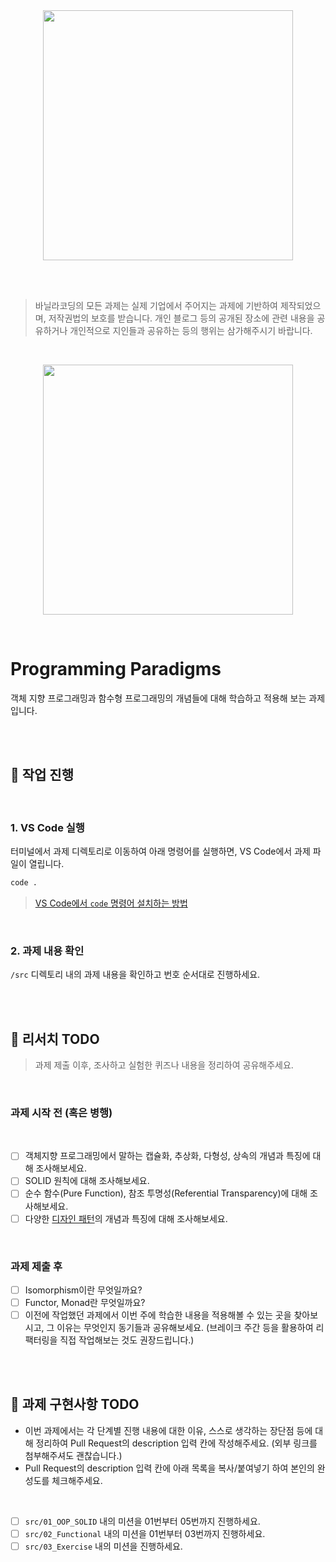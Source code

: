 <br>
<br>

<p align="center">
  <img src="/assets/vaco.png"  width="400">
</p>

<br>
<br>

> 바닐라코딩의 모든 과제는 실제 기업에서 주어지는 과제에 기반하여 제작되었으며, 저작권법의 보호를 받습니다. 개인 블로그 등의 공개된 장소에 관련 내용을 공유하거나 개인적으로 지인들과 공유하는 등의 행위는 삼가해주시기 바랍니다.

<br>

<p align="center">
  <img src="/assets/programming_paradigms.png"  width="400">
</p>

<br>

# Programming Paradigms

객체 지향 프로그래밍과 함수형 프로그래밍의 개념들에 대해 학습하고 적용해 보는 과제입니다.

<br>
<br>

## 📌 작업 진행

<br>

### 1. VS Code 실행

터미널에서 과제 디렉토리로 이동하여 아래 명령어를 실행하면, VS Code에서 과제 파일이 열립니다.

```sh
code .
```

> [VS Code에서 `code` 명령어 설치하는 방법](https://code.visualstudio.com/docs/setup/mac#_launching-from-the-command-line)

<br>

### 2. 과제 내용 확인

`/src` 디렉토리 내의 과제 내용을 확인하고 번호 순서대로 진행하세요.

<br>
<br>

## 📌 리서치 TODO

> 과제 제출 이후, 조사하고 실험한 퀴즈나 내용을 정리하여 공유해주세요.

<br>

### 과제 시작 전 (혹은 병행)

<br>

- [ ] 객체지향 프로그래밍에서 말하는 캡슐화, 추상화, 다형성, 상속의 개념과 특징에 대해 조사해보세요.
- [ ] SOLID 원칙에 대해 조사해보세요.
- [ ] 순수 함수(Pure Function), 참조 투명성(Referential Transparency)에 대해 조사해보세요.
- [ ] 다양한 [디자인 패턴](https://refactoring.guru/ko/design-patterns)의 개념과 특징에 대해 조사해보세요.

<br>

### 과제 제출 후

- [ ] Isomorphism이란 무엇일까요?
- [ ] Functor, Monad란 무엇일까요?
- [ ] 이전에 작업했던 과제에서 이번 주에 학습한 내용을 적용해볼 수 있는 곳을 찾아보시고, 그 이유는 무엇인지 동기들과 공유해보세요. (브레이크 주간 등을 활용하여 리팩터링을 직접 작업해보는 것도 권장드립니다.)

<br>
<br>

## 📌 과제 구현사항 TODO

- 이번 과제에서는 각 단계별 진행 내용에 대한 이유, 스스로 생각하는 장단점 등에 대해 정리하여 Pull Request의 description 입력 칸에 작성해주세요. (외부 링크를 첨부해주셔도 괜찮습니다.)
- Pull Request의 description 입력 칸에 아래 목록을 복사/붙여넣기 하여 본인의 완성도를 체크해주세요.

<br>

- [ ] `src/01_OOP_SOLID` 내의 미션을 01번부터 05번까지 진행하세요.
- [ ] `src/02_Functional` 내의 미션을 01번부터 03번까지 진행하세요.
- [ ] `src/03_Exercise` 내의 미션을 진행하세요.

<br>
